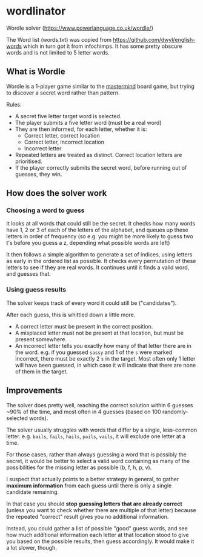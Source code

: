 # wordlinator
Wordle solver (https://www.powerlanguage.co.uk/wordle/)

The Word list (words.txt) was copied from https://github.com/dwyl/english-words which in turn got it from infochimps. It has some pretty obscure words and is not limited to 5 letter words.


## What is Wordle
Wordle is a 1-player game similar to the [mastermind](https://en.wikipedia.org/wiki/Mastermind_(board_game)) board game, but trying to discover a secret word rather than pattern.

Rules:
- A secret five letter target word is selected.
- The player submits a five letter word (must be a real word)
- They are then informed, for each letter, whether it is:
  - Correct letter, correct location
  - Correct letter, incorrect location
  - Incorrect letter
- Repeated letters are treated as distinct. Correct location letters are prioritised.
- If the player correctly submits the secret word, before running out of guesses, they win.

## How does the solver work

### Choosing a word to guess

It looks at all words that could still be the secret. It checks how many words have 1, 2 or 3 of each of the letters of the alphabet, and queues up these letters in order of frequency (so e.g. you might be more likely to guess two t's before you guess a z, depending what possible words are left)

It then follows a simple algorithm to generate a set of indices, using letters as early in the ordered list as possible. It checks every permutation of these letters to see if they are real words. It continues until it finds a valid word, and guesses that.

### Using guess results
The solver keeps track of every word it could still be ("candidates").

After each guess, this is whittled down a little more.
- A correct letter must be present in the correct position.
- A misplaced letter must not be present at that location, but must be present somewhere.
- An incorrect letter tells you exactly how many of that letter there are in the word. e.g. if you guessed `sassy` and 1 of the `s` were marked incorrect, there must be exactly 2 `s` in the target. Most often only 1 letter will have been guessed, in which case it will indicate that there are none of them in the target.


## Improvements
The solver does pretty well, reaching the correct solution within 6 guesses ~90% of the time, and most often in 4 guesses (based on 100 randomly-selected words).

The solver usually struggles with words that differ by a single, less-common letter.
e.g. `bails`, `fails`, `hails`, `pails`, `vails`, it will exclude one letter at a time.

For those cases, rather than always guessing a word that is possibly the secret, it would be better to select a valid word containing as many of the possibilities for the missing letter as possible (b, f, h, p, v).

I suspect that actually points to a better strategy in general, to gather **maximum information** from each guess until there is only a single candidate remaining.

In that case you should **stop guessing letters that are already correct** (unless you want to check whether there are multiple of that letter) because the repeated "correct" result gives you no additional information.

Instead, you could gather a list of possible "good" guess words, and see how much additional information each letter at that location stood to give you based on the possible results, then guess accordingly. It would make it a lot slower, though.
